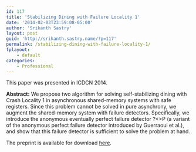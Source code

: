 ```yaml
---
id: 117
title: 'Stabilizing Dining with Failure Locality 1'
date: '2014-02-03T23:59:08-05:00'
author: 'Srikanth Sastry'
layout: post
guid: 'http://srikanth.sastry.name/?p=117'
permalink: /stabilizing-dining-with-failure-locality-1/
fplayout:
    - default
categories:
    - Professional
---
```


This paper was presented in ICDCN 2014.

<strong>Abstract:</strong> We propose two algorithm for solving self-stabilizing dining with Crash Locality 1 in asynchronous shared-memory systems with safe registers. Since this problem cannot be solved in pure asynchrony, we augment the shared-memory system with failure detectors. Specifically, we introduce the anonymous eventually perfect failure detector ?&lt;&gt;P (a variant of the anonymous perfect failure detector introduced by Guerraoui et al.), and show that this failure detector is sufficient to solve the problem at hand.

The preprint is available for download <a title="Stabilizing Dining with Failure Locality 1" href="http://srikanth.sastry.name/documents/research/icdcn2014_fl1ssdining.pdf" target="_blank">here</a>.